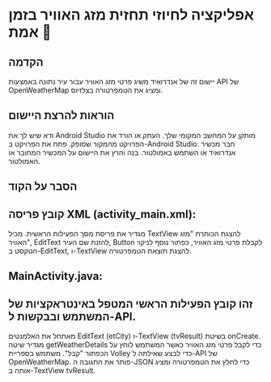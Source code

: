 # אפליקציה לחיוזי תחזית מזג האוויר בזמן אמת 🥇
## הקדמה
יישום זה של אנדרואיד משיג פרטי מזג האוויר עבור עיר נתונה באמצעות API של OpenWeatherMap ומציג את הטמפרטורה בצלזיוס.

## הוראות להרצת היישום

ודא שיש לך את Android Studio מותקן על המחשב המקומי שלך.
העתק או הורד את הפרויקט מהמקור שסופק.
פתח את הפרויקט ב-Android Studio.
חבר מכשיר אנדרואיד או השתמש באמולטור.
בנה והרץ את היישום על המכשיר המחובר או האמולטור.

## הסבר על הקוד
## קובץ פריסה XML (activity_main.xml):

מגדיר את פריסת מסך הפעילות הראשית.
מכיל TextView להצגת הכותרת "מזג האוויר", EditText להזנת שם העיר, Button לקבלת פרטי מזג האוויר, כפתור נוסף לניקוי הטקסט ב-EditText, ו-TextView להצגת תוצאת הטמפרטורה.

## MainActivity.java:

## זהו קובץ הפעילות הראשי המטפל באינטראקציות של המשתמש ובבקשות ל-API.
מאתחל את האלמנטים EditText (etCity) ו-TextView (tvResult) בשיטת onCreate.
מגדיר שיטה getWeatherDetails כדי לקבל פרטי מזג האוויר כאשר המשתמש לוחץ על הכפתור "קבל".
משתמש בספריית Volley כדי לבצע שאילתה ל-API של OpenWeatherMap.
פותר את התגובה ה-JSON כדי לחלץ את הטמפרטורה ומציג אותה ב-TextView tvResult.
